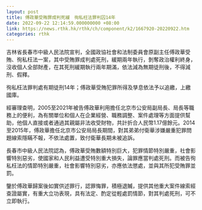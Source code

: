 ```yaml
---
layout: post
title: 傅政華受賄罪成判死緩　徇私枉法罪判囚14年
date: 2022-09-22 12:14:59.000000000 +08:00
link: https://news.rthk.hk/rthk/ch/component/k2/1667920-20220922.htm
categories: rthk
---
```


吉林省長春市中級人民法院宣判，全國政協社會和法制委員會原副主任傅政華受賄、徇私枉法一案，其中受賄罪成判處死刑，緩期兩年執行，剝奪政治權利終身，沒收個人全部財產，在其死刑緩期執行兩年期滿，依法減為無期徒刑後，不得減刑、假釋。

徇私枉法罪判處有期徒刑14年；傅政華受賄犯罪所得及孳息依法予以追繳，上繳國庫。

經審理查明，2005至2021年被告傅政華利用擔任北京市公安局副局長、局長等職務上的便利，為有關單位和個人在企業經營、職務調整、案件處理等方面提供幫助，他個人直接或者通過其親屬非法收受財物，共計折合人民幣1.17億餘元。2014至2015年，傅政華擔任北京市公安局局長期間，對其弟弟付衛華涉嫌嚴重犯罪問題線索隱瞞不報，不依法處置，致付衛華長期未被追訴。

長春市中級人民法院認為，傅政華受賄數額特別巨大，犯罪情節特別嚴重，社會影響特別惡劣，使國家和人民利益遭受特別重大損失，論罪應當判處死刑。而被告徇私枉法的情節特別嚴重，社會影響特別惡劣，亦應依法懲處，並與其所犯受賄罪並罰。

鑒於傅政華歸案後如實供述罪行，認罪悔罪，積極退贓，提供其他重大案件線索經查證屬實，有重大立功表現，具有法定、酌定從輕處罰情節，對其判處死刑，可不立即執行。
